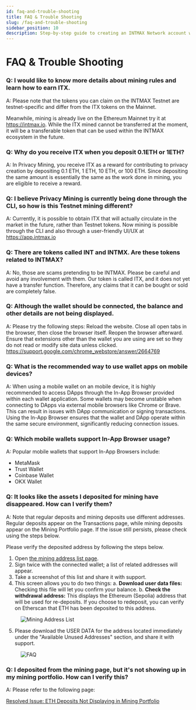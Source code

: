 ```yaml
---
id: faq-and-trouble-shooting
title: FAQ & Trouble Shooting
slug: /faq-and-trouble-shooting
sidebar_position: 10
description: Step‑by‑step guide to creating an INTMAX Network account with MetaMask and other supported wallets.
---
```


# FAQ & Trouble Shooting

### Q: I would like to know more details about mining rules and learn how to earn ITX.

A: Please note that the tokens you can claim on the INTMAX Testnet are testnet-specific and differ from the ITX tokens on the Mainnet.

Meanwhile, mining is already live on the Ethereum Mainnet try it at https://intmax.io. While the ITX mined cannot be transferred at the moment, it will be a transferable token that can be used within the INTMAX ecosystem in the future.

### Q: Why do you receive ITX when you deposit 0.1ETH or 1ETH?

A: In Privacy Mining, you receive ITX as a reward for contributing to privacy creation by depositing 0.1 ETH, 1 ETH, 10 ETH, or 100 ETH. Since depositing the same amount is essentially the same as the work done in mining, you are eligible to receive a reward.

### Q: I believe Privacy Mining is currently being done through the CLI, so how is this Testnet mining different?

A: Currently, it is possible to obtain ITX that will actually circulate in the market in the future, rather than Testnet tokens.
Now mining is possible through the CLI and also through a user-friendly UI/UX at https://app.intmax.io

### Q: There are tokens called INT and INTMX. Are these tokens related to INTMAX?

A: No, those are scams pretending to be INTMAX.
Please be careful and avoid any involvement with them.
Our token is called ITX, and it does not yet have a transfer function.
Therefore, any claims that it can be bought or sold are completely false.

### Q: Although the wallet should be connected, the balance and other details are not being displayed.

A: Please try the following steps:
Reload the website.
Close all open tabs in the browser, then close the browser itself. Reopen the browser afterward.
Ensure that extensions other than the wallet you are using are set so they do not read or modify site data unless clicked.
https://support.google.com/chrome_webstore/answer/2664769

### Q: What is the recommended way to use wallet apps on mobile devices?

A: When using a mobile wallet on an mobile device, it is highly recommended to access DApps through the In-App Browser provided within each wallet application. Some wallets may become unstable when connecting to DApps via external mobile browsers like Chrome or Brave. This can result in issues with DApp communication or signing transactions. Using the In-App Browser ensures that the wallet and DApp operate within the same secure environment, significantly reducing connection issues.

### Q: Which mobile wallets support In-App Browser usage?

A: Popular mobile wallets that support In-App Browsers include:

- MetaMask
- Trust Wallet
- Coinbase Wallet
- OKX Wallet

### Q: It looks like the assets I deposited for mining have disappeared. How can I verify them?

A: Note that regular deposits and mining deposits use different addresses. Regular deposits appear on the Transactions page, while mining deposits appear on the Mining Portfolio page.
If the issue still persists, please check using the steps below.

Please verify the deposited address by following the steps below.

1. Open [the mining address list page](https://app.intmax.io/mining-address-list).
2. Sign twice with the connected wallet; a list of related addresses will appear.
3. Take a screenshot of this list and share it with support.
4. This screen allows you to do two things:
   a. **Download user data files:** Checking this file will let you confirm your balance.
   b. **Check the withdrawal address:** This displays the Ethereum (Sepolia) address that will be used for re-deposits. If you choose to redeposit, you can verify on Etherscan that ETH has been deposited to this address.

<figure><img src="/img/user-guides/faq_and_trouble_shooting_10.webp" alt="Mining Address List" /></figure>

5. Please download the USER DATA for the address located immediately under the "Available Unused Addresses" section, and share it with support.

<figure><img src="/img/user-guides/faq_and_trouble_shooting_20.webp" alt="FAQ" /></figure>

### Q: I deposited from the mining page, but it's not showing up in my mining portfolio. How can I verify this?

A: Please refer to the following page:

[Resolved Issue: ETH Deposits Not Displaying in Mining Portfolio](resolved-issue.md#eth-deposits-not-displaying-in-mining-portfolio)

